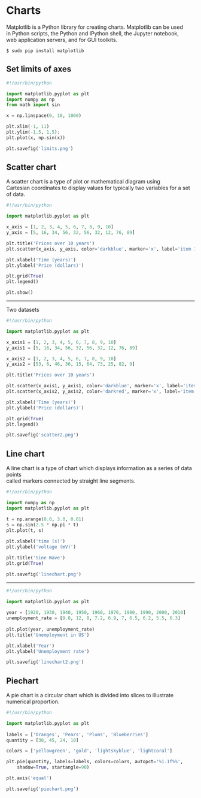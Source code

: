 # Charts 

Matplotlib is a Python library for creating charts. Matplotlib can be used  
in Python scripts, the Python and IPython shell, the Jupyter notebook,  
web application servers, and for GUI toolkits.  

    $ sudo pip install matplotlib


## Set limits of axes 

```python
#!/usr/bin/python

import matplotlib.pyplot as plt
import numpy as np
from math import sin

x = np.linspace(0, 10, 1000)

plt.xlim(-1, 11)
plt.ylim(-1.5, 1.5);
plt.plot(x, np.sin(x))

plt.savefig('limits.png')
```


## Scatter chart

A scatter chart is a type of plot or mathematical diagram using  
Cartesian coordinates to display values for typically two variables for a set of data.

```python
#!/usr/bin/python

import matplotlib.pyplot as plt

x_axis = [1, 2, 3, 4, 5, 6, 7, 8, 9, 10]
y_axis = [5, 16, 34, 56, 32, 56, 32, 12, 76, 89]

plt.title('Prices over 10 years')
plt.scatter(x_axis, y_axis, color='darkblue', marker='x', label='item 1')

plt.xlabel('Time (years)')
plt.ylabel('Price (dollars)')

plt.grid(True)
plt.legend()

plt.show()
```

---

Two datasets

```python
#!/usr/bin/python

import matplotlib.pyplot as plt

x_axis1 = [1, 2, 3, 4, 5, 6, 7, 8, 9, 10]
y_axis1 = [5, 16, 34, 56, 32, 56, 32, 12, 76, 89]

x_axis2 = [1, 2, 3, 4, 5, 6, 7, 8, 9, 10]
y_axis2 = [53, 6, 46, 36, 15, 64, 73, 25, 82, 9] 

plt.title('Prices over 10 years')

plt.scatter(x_axis1, y_axis1, color='darkblue', marker='x', label='item 1')
plt.scatter(x_axis2, y_axis2, color='darkred', marker='x', label='item 2')

plt.xlabel('Time (years)')
plt.ylabel('Price (dollars)')

plt.grid(True)
plt.legend()

plt.savefig('scatter2.png')
```

## Line chart 

A line chart is a type of chart which displays information as a series of data points  
called markers connected by straight line segments.

```python
#!/usr/bin/python

import numpy as np
import matplotlib.pyplot as plt

t = np.arange(0.0, 3.0, 0.01)
s = np.sin(2.5 * np.pi * t)
plt.plot(t, s)
 
plt.xlabel('time (s)')
plt.ylabel('voltage (mV)')

plt.title('Sine Wave')
plt.grid(True)

plt.savefig('linechart.png')
```

---

```python
#!/usr/bin/python

import matplotlib.pyplot as plt
   
year = [1920, 1930, 1940, 1950, 1960, 1970, 1980, 1990, 2000, 2010]
unemployment_rate = [9.8, 12, 8, 7.2, 6.9, 7, 6.5, 6.2, 5.5, 6.3]
  
plt.plot(year, unemployment_rate)
plt.title('Unemployment in US')

plt.xlabel('Year')
plt.ylabel('Unemployment rate')

plt.savefig('linechart2.png')
```



## Piechart 

A pie chart is a circular chart which is divided into slices to illustrate numerical proportion.

```python
#!/usr/bin/python

import matplotlib.pyplot as plt
 
labels = ['Oranges', 'Pears', 'Plums', 'Blueberries']
quantity = [38, 45, 24, 10]

colors = ['yellowgreen', 'gold', 'lightskyblue', 'lightcoral']

plt.pie(quantity, labels=labels, colors=colors, autopct='%1.1f%%', 
    shadow=True, startangle=90)

plt.axis('equal')

plt.savefig('piechart.png')
```







